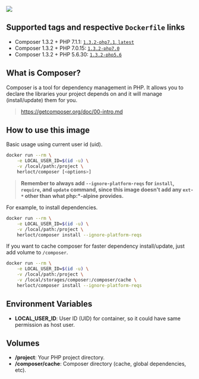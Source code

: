 [![](https://images.microbadger.com/badges/image/herloct/composer.svg)](http://microbadger.com/images/herloct/composer "Get your own image badge on microbadger.com")

## Supported tags and respective `Dockerfile` links

* Composer 1.3.2 + PHP 7.1.1: [`1.3.2-php7.1`, `latest`](https://github.com/herloct/docker-composer/blob/1.3.2/7.1/Dockerfile)
* Composer 1.3.2 + PHP 7.0.15: [`1.3.2-php7.0`](https://github.com/herloct/docker-composer/blob/1.3.2/7.0/Dockerfile)
* Composer 1.3.2 + PHP 5.6.30: [`1.3.2-php5.6`](https://github.com/herloct/docker-composer/blob/1.3.2/5.6/Dockerfile)

## What is Composer?

Composer is a tool for dependency management in PHP. It allows you to declare the libraries your project depends on and it will manage (install/update) them for you.

> https://getcomposer.org/doc/00-intro.md

## How to use this image

Basic usage using current user id (uid).

```sh
docker run --rm \
    -e LOCAL_USER_ID=$(id -u) \
    -v /local/path:/project \
    herloct/composer [<options>]
```

> **Remember to always add `--ignore-platform-reqs` for `install`, `require`, and `update` command, since this image
doesn't add any `ext-*` other than what php:*-alpine provides.**

For example, to install dependencies.

```sh
docker run --rm \
    -e LOCAL_USER_ID=$(id -u) \
    -v /local/path:/project \
    herloct/composer install --ignore-platform-reqs
```

If you want to cache composer for faster dependency install/update, just add volume to `/composer`.

```sh
docker run --rm \
    -e LOCAL_USER_ID=$(id -u) \
    -v /local/path:/project \
    -v /local/storages/composer:/composer/cache \
    herloct/composer install --ignore-platform-reqs
```

## Environment Variables

* **LOCAL_USER_ID**: User ID (UID) for container, so it could have same permission as host user.

## Volumes

* **/project**: Your PHP project directory.
* **/composer/cache**: Composer directory (cache, global dependencies, etc).
